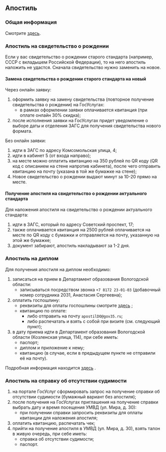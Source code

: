 ## Апостиль

### Общая информация

Смотрите [здесь](https://gogov.ru/apostille/vologda).

### Апостиль на свидетельство о рождении

Если у вас свидетельство о рождении старого стандарта (например, СССР с вкладышем Российской Федерации), то на него
апостиль наложить не удастся. Сначала свидетельство нужно заменить на новое.

#### Замена свидетельства о рождении старого стандарта на новый

Через онлайн заявку:

1. оформить заявку на замену свидетельства (повторное получение свидетельства о рождении) на ГосУслугах:
    * в рамках оформлении заявки оплачивается квитанция (при оплате онлайн 30% скидка);
2. после исполнения заявки на ГосУслугах придет уведомление о выборе даты и отделения ЗАГС для получения свидетельства
   нового формата.

Без онлайн заявки:

1. идти в ЗАГС по адресу Комсомольская улица, 4;
2. идти в кабинет 5 (от входа направо);
3. на месте можно оплатить квитанцию на 350 рублей по QR коду (QR код с описанием на стене напротив кабинета), после
   чего отправить квитанцию на почту (указана в той же бумажке на стене);
4. Новое свидетельство о рождении выдают минут за 10-20 прямо на месте.

#### Получение апостиля на свидетельство о рождении актуального стандарта

Для наложения апостиля на свидетельство о рождении актуального стандарта:

1. идти в ЗАГС, который по адресу Советский проспект, 17;
2. также оплачивается квитанция на 2500 рублей оплачивается на месте по QR коду с бумажки и отправляется на почту,
   указанную на этой же бумажке;
3. документ забирают, апостиль накладывают за 1-2 дня.

### Апостиль на диплом

Для получения апостиля на диплом необходимо:

1. записаться на прием в Департамент образования Вологодской области:
    * записываться посредством звонка `+7 8172 23-01-03` (добавочный номер сотрудника 2031, Анастасия Сергеевна);
2. оплатить госпошлину:
    * реквизиты для оплаты госпошлины смотрите
      [здесь](https://depobr.gov35.ru/deyatelnost/protivodeystvie-korruptsii/antikorruptsionnaya-ekspertiza/%D1%80%D0%B5%D0%BA%D0%B2%D0%B8%D0%B7%D0%B8%D1%82%D1%8B%20%D0%B4%D0%BB%D1%8F%20%D0%BE%D0%BF%D0%BB%D0%B0%D1%82%D1%8B%20%D0%B0%D0%BF%D0%BE%D1%81%D1%82%D0%B8%D0%BB%D1%8C%20(1)%20(1).docx)
      ;
    * квитанцию по оплате:
        * либо отправить на почту `apostilDO@gov35.ru`;
        * либо распечатать и взять с собой при визите (см. следующий пункт);
3. в дату приема идти в Департамент образования Вологодской области (Козленская улица, 114), при себе иметь:
    * паспорт;
    * диплом и приложение к нему;
    * квитанцию (в случае, если в предыдущем пункте не отправили её на почту).

Подробная информация
находится [здесь](https://depobr.gov35.ru/deyatelnost/deyatelnost-strukturnykh-podrazdeleniy/osushchestvlenie-peredannykh-polnomochiy/apostil/index.php)
.

### Апостиль на справку об отсутствии судимости

1. на портале ГосУслуг сформировать запрос на получение справки об отсутствии судимости (бумажный вариант без апостиля);
2. после получения на ГосУслугах приглашения на получение справки выбрать дату и время посещения УМВД (ул. Мира, д. 30):
    * при получении справки запросить реквизиты для оплаты квитанции для наложения апостиля;
3. оплатить квитанцию, распечатать чек;
4. прийти на получение апостиля в УМВД (ул. Мира, д. 30), взять талон в живую очередь, при себе иметь:
    * справка об отсутствии судимости;
    * паспорт.
